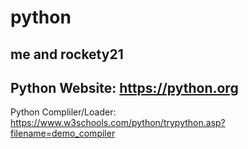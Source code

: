 # python
me and rockety21
----------------------------------
Python Website: https://python.org
----------------------------------
Python Compliler/Loader: https://www.w3schools.com/python/trypython.asp?filename=demo_compiler
